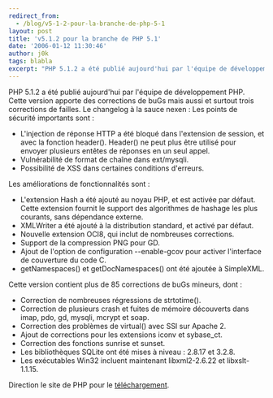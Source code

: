 ```yaml
---
redirect_from:
  - /blog/v5-1-2-pour-la-branche-de-php-5-1
layout: post
title: 'v5.1.2 pour la branche de PHP 5.1'
date: '2006-01-12 11:30:46'
author: j0k
tags: blabla
excerpt: "PHP 5.1.2 a été publié aujourd'hui par l'équipe de développement PHP. Cette version apporte des corrections de buGs mais aussi et surtout trois corrections de failles. Le changelog à la sauce nexen :     \nLes points de sécurité importants sont :  \n  \n* L'injection de réponse HTTP a été bloqué dans l'extension de session, et avec la fonction      …"
---
```


PHP 5.1.2 a été publié aujourd'hui par l'équipe de développement PHP. Cette version apporte des corrections de buGs mais aussi et surtout trois corrections de failles. Le changelog à la sauce nexen :
Les points de sécurité importants sont :

* L'injection de réponse HTTP a été bloqué dans l'extension de session, et avec la fonction header(). Header() ne peut plus être utilisé pour envoyer plusieurs entêtes de réponses en un seul appel.
* Vulnérabilité de format de chaîne dans ext/mysqli.
* Possibilité de XSS dans certaines conditions d'erreurs.

Les améliorations de fonctionnalités sont :

* L'extension Hash a été ajouté au noyau PHP, et est activée par défaut. Cette extension fournit le support des algorithmes de hashage les plus courants, sans dépendance externe.
* XMLWriter a été ajouté à la distribution standard, et activé par  défaut.
* Nouvelle extension OCI8, qui inclut de nombreuses corrections.
* Support de la compression PNG pour GD.
* Ajout de l'option de configuration --enable-gcov pour activer l'interface de couverture du code C.
* getNamespaces() et getDocNamespaces() ont été ajoutée à SimpleXML.

Cette version contient plus de 85 corrections de buGs mineurs, dont :

* Correction de nombreuses régressions de strtotime().
* Correction de plusieurs crash et fuites de mémoire découverts dans imap, pdo, gd, mysqli, mcrypt et soap.
* Correction des problèmes de virtual() avec SSI sur Apache 2.
* Ajout de corrections pour les extensions iconv et sybase_ct.
* Correction des fonctions sunrise et sunset.
* Les bibliothèques SQLite ont été mises à niveau : 2.8.17 et 3.2.8.
* Les exécutables Win32 incluent maintenant libxml2-2.6.22 et  libxslt-1.1.15.

Direction le site de PHP pour le [téléchargement](http://www.php.net/downloads.php#v5).
